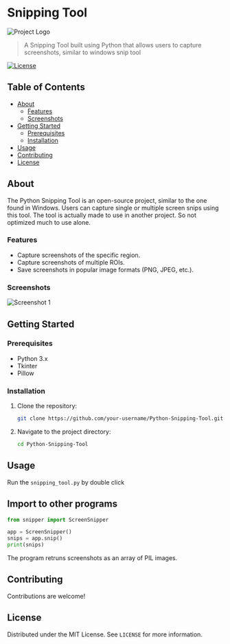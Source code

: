 # Snipping Tool

![Project Logo](path/to/your/logo.png)

> A Snipping Tool built using Python that allows users to capture screenshots, similar to windows snip tool

[![License](https://img.shields.io/badge/license-MIT-blue.svg)](https://opensource.org/licenses/MIT)

## Table of Contents

- [About](#about)
  - [Features](#features)
  - [Screenshots](#screenshots)
- [Getting Started](#getting-started)
  - [Prerequisites](#prerequisites)
  - [Installation](#installation)
- [Usage](#usage)
- [Contributing](#contributing)
- [License](#license)

## About

The Python Snipping Tool is an open-source project, similar to the one found in Windows. Users can capture single or multiple screen snips using this tool. The tool is actually made to use in another project. So not optimized much to use alone.

### Features

- Capture screenshots of the  specific region.
- Capture screenshots of multiple ROIs.
- Save screenshots in popular image formats (PNG, JPEG, etc.).

### Screenshots

![Screenshot 1](screenshots/screenshot1.png)
<!-- Add more screenshots if needed -->

## Getting Started

### Prerequisites

- Python 3.x
 - Tkinter
 - Pillow

### Installation

1. Clone the repository:
   ```sh
   git clone https://github.com/your-username/Python-Snipping-Tool.git
   ```
   
2. Navigate to the project directory:
   ```sh
   cd Python-Snipping-Tool
   ```

## Usage

Run the `snipping_tool.py` by double click

## Import to other programs
   ```python
   from snipper import ScreenSnipper
   
   app = ScreenSnipper()
   snips = app.snip()
   print(snips)
  
   ```
The program retruns screenshots as an array of PIL images.

## Contributing

Contributions are welcome!

## License

Distributed under the MIT License. See `LICENSE` for more information.
